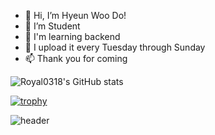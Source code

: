 - 👋 Hi, I’m Hyeun Woo Do!
- 👀 I’m Student
- 🌱 I'm learning backend
- 💞️ I upload it every Tuesday through Sunday
- 📫 Thank you for coming

<!---
Royal0318/Royal0318 is a ✨ special ✨ repository because its `README.md` (this file) appears on your GitHub profile.
You can click the Preview link to take a look at your changes.
--->  

![Royal0318's GitHub stats](https://github-readme-stats.vercel.app/api?username=Royal0318&theme=algolia&show_icons=true)

[![trophy](https://github-profile-trophy.vercel.app/?username=Royal0318)](https://github.com/ryo-ma/github-profile-trophy)

![header](https://capsule-render.vercel.app/api?type=wave&color=auto&height=300&section=header&text=HEWEON%20DO&fontSize=90)
